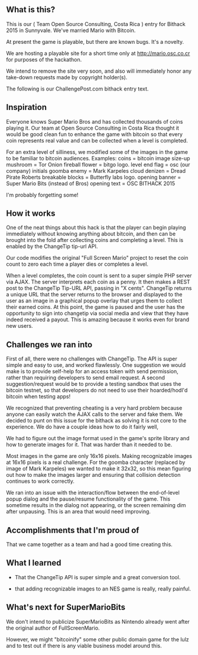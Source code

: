 ## What is this?

This is our ( Team Open Source Consulting, Costa Rica ) entry for Bithack 2015 in Sunnyvale.   We've married Mario with Bitcoin.

At present the game is playable, but there are known bugs.  It's a novelty.

We are hosting a playable site for a short time only at http://mario.osc.co.cr for
purposes of the hackathon.

We intend to remove the site very soon, and also will immediately honor
any take-down requests made by copyright holder(s).

The following is our ChallengePost.com bithack entry text.


## Inspiration

Everyone knows Super Mario Bros and has collected thousands of coins playing it.  Our team at Open Source Consulting in Costa Rica thought it would be good clean fun to enhance the game with bitcoin so that every coin represents real value and can be collected when a level is completed.

For an extra level of silliness, we modified some of the images in the game to be familiar to bitcoin audiences.  Examples:
   coins = bitcoin image
   size-up mushroom = Tor Onion
   fireball flower = bitgo logo.
   level end flag = osc (our company) initials
   goomba enemy = Mark Karpeles
   cloud denizen = Dread Pirate Roberts
   breakable blocks = Butterfly labs logo.
   opening banner = Super Mario Bits  (instead of Bros)
   opening text = OSC BITHACK 2015

   I'm probably forgetting some!

## How it works

One of the neat things about this hack is that the player can begin playing immediately without knowing anything about bitcoin, and then can be brought into the fold after collecting coins and completing a level.  This is enabled by the ChangeTip tip-url API.

Our code modifies the original "Full Screen Mario" project to reset the coin count to zero each time a player dies or completes a level.

When a level completes, the coin count is sent to a super simple PHP server via AJAX.  The server interprets each coin as a penny.  It then makes a REST post to the ChangeTip Tip-URL API, passing in "X cents". ChangeTip returns a unique URL that the server returns to the browser and displayed to the user as an image in a graphical popup overlay that urges them to collect their earned coins.   At this point, the game is paused and the user has the opportunity to sign into changetip via social media and view that they have indeed received a payout.  This is amazing because it works even for brand new users.

## Challenges we ran into

First of all, there were no challenges with ChangeTip.  The API is super simple and easy to use, and worked flawlessly.    One suggestion we would make is to provide self-help for an access token with send permission, rather than requiring developers to send email request.   A second suggestion/request would be to provide a testing sandbox that uses the bitcoin testnet, so that developers do not need to use their hoarded/hodl'd bitcoin when testing apps!

We recognized that preventing cheating is a very hard problem because anyone can easily watch the AJAX calls to the server and fake them.  We decided to punt on this issue for the bithack as solving it is not core to the experience.  We do have a couple ideas how to do it fairly well, 

We had to figure out the image format used in the game's sprite library and how to generate images for it.  That was harder than it needed to be.

Most images in the game are only 16x16 pixels.  Making recognizable images at 16x16 pixels is a real challenge.
For the goomba character (replaced by image of Mark Karpeles) we wanted to make it 32x32, so this mean figuring out how to make the images larger and ensuring that collision detection continues to work correctly.

We ran into an issue with the interaction/flow between the end-of-level popup dialog and the pause/resume functionality of the game.  This sometime results in the dialog not appearing, or the screen remaining dim after unpausing.  This is an area that would need improving.

## Accomplishments that I'm proud of

That we came together as a team and had a good time creating this.

## What I learned

* That the ChangeTip API is super simple and a great conversion tool.

* that adding recognizable images to an NES game is really, really painful.

## What's next for SuperMarioBits

We don't intend to publicize SuperMarioBits as Nintendo already went after the original author of FullScreenMario.

However, we might "bitcoinify" some other public domain game for the lulz and to test out if there is any viable business model around this.
